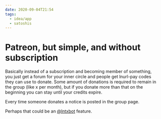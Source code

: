 ```yaml
---
date: 2020-09-04T21:54
tags:
  - idea/app
  - satoshis
---
```


# Patreon, but simple, and without subscription

Basically instead of a subscription and becoming member of something, you just get a forum for your inner circle and people get lnurl-pay codes they can use to donate. Some amount of donations is required to remain in the group (like x per month), but if you donate more than that on the beginning you can stay until your credits expire.

Every time someone donates a notice is posted in the group page.

Perhaps that could be an [@lntxbot](t.me/lntxbot) feature.
